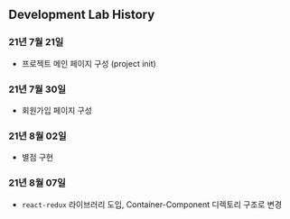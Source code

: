 ## Development Lab History

### 21년 7월 21일

- 프로젝트 메인 페이지 구성 (project init)

### 21년 7월 30일

- 회원가입 페이지 구성

### 21년 8월 02일

- 별점 구현

### 21년 8월 07일

- `react-redux` 라이브러리 도입, Container-Component 디렉토리 구조로 변경
